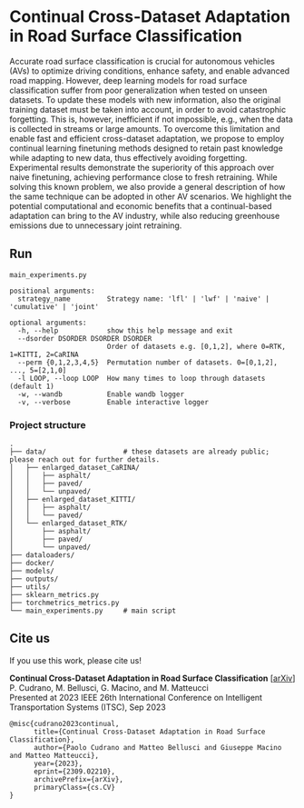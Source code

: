 # Continual Cross-Dataset Adaptation in Road Surface Classification

Accurate road surface classification is crucial for autonomous vehicles (AVs) to optimize driving conditions, enhance safety, and enable advanced road mapping. 
However, deep learning models for road surface classification suffer from poor generalization when tested on unseen datasets. 
To update these models with new information, also the original training dataset must be taken into account, in order to avoid catastrophic forgetting. 
This is, however, inefficient if not impossible, e.g., when the data is collected in streams or large amounts. 
To overcome this limitation and enable fast and efficient cross-dataset adaptation, we propose to employ continual learning finetuning methods designed to retain past knowledge 
while adapting to new data, thus effectively avoiding forgetting. Experimental results demonstrate the superiority of this approach over naive finetuning, 
achieving performance close to fresh retraining. While solving this known problem, we also provide a general description of how the same technique can be adopted in other AV scenarios. 
We highlight the potential computational and economic benefits that a continual-based adaptation can bring to the AV industry, while also reducing greenhouse emissions due to unnecessary joint retraining.

## Run

```
main_experiments.py

positional arguments:
  strategy_name         Strategy name: 'lfl' | 'lwf' | 'naive' | 'cumulative' | 'joint'

optional arguments:
  -h, --help            show this help message and exit
  --dsorder DSORDER DSORDER DSORDER
                        Order of datasets e.g. [0,1,2], where 0=RTK, 1=KITTI, 2=CaRINA
  --perm {0,1,2,3,4,5}  Permutation number of datasets. 0=[0,1,2], ..., 5=[2,1,0]
  -l LOOP, --loop LOOP  How many times to loop through datasets (default 1)
  -w, --wandb           Enable wandb logger
  -v, --verbose         Enable interactive logger
```

### Project structure

```
.
├── data/                   # these datasets are already public; please reach out for further details.
│   ├── enlarged_dataset_CaRINA/
│   │   ├── asphalt/
│   │   ├── paved/
│   │   └── unpaved/
│   ├── enlarged_dataset_KITTI/
│   │   ├── asphalt/
│   │   └── paved/
│   └── enlarged_dataset_RTK/
│       ├── asphalt/
│       ├── paved/
│       └── unpaved/
├── dataloaders/
├── docker/
├── models/
├── outputs/
├── utils/
├── sklearn_metrics.py
├── torchmetrics_metrics.py
└── main_experiments.py     # main script
```

## Cite us

If you use this work, please cite us!

**Continual Cross-Dataset Adaptation in Road Surface Classification** [[arXiv](https://arxiv.org/abs/2309.02210)]<br>
P. Cudrano, M. Bellusci, G. Macino, and M. Matteucci<br>
Presented at 2023 IEEE 26th International Conference on Intelligent Transportation Systems (ITSC), Sep 2023

```
@misc{cudrano2023continual,
      title={Continual Cross-Dataset Adaptation in Road Surface Classification}, 
      author={Paolo Cudrano and Matteo Bellusci and Giuseppe Macino and Matteo Matteucci},
      year={2023},
      eprint={2309.02210},
      archivePrefix={arXiv},
      primaryClass={cs.CV}
}
```
